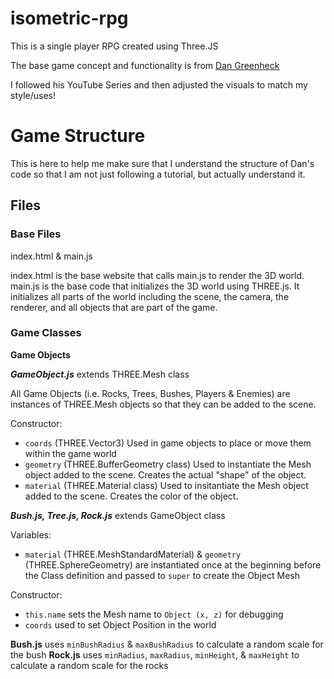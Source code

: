 # isometric-rpg

This is a single player RPG created using Three.JS

The base game concept and functionality is from [Dan Greenheck](https://www.youtube.com/@dangreenheck)

I followed his YouTube Series and then adjusted the visuals to match my style/uses!

# Game Structure

This is here to help me make sure that I understand the structure of Dan's code so that I am not just following a tutorial, but actually understand it.

## Files

### Base Files

index.html & main.js

index.html is the base website that calls main.js to render the 3D world.
main.js is the base code that initializes the 3D world using THREE.js. It initializes all parts of the world including the scene, the camera, the renderer, and all objects that are part of the game.

### Game Classes

**Game Objects**

**_GameObject.js_**
extends THREE.Mesh class

All Game Objects (i.e. Rocks, Trees, Bushes, Players & Enemies) are instances of THREE.Mesh objects so that they can be added to the scene.

Constructor:

-   `coords` (THREE.Vector3) Used in game objects to place or move them within the game world
-   `geometry` (THREE.BufferGeometry class) Used to instantiate the Mesh object added to the scene. Creates the actual "shape" of the object.
-   `material` (THREE.Material class) Used to insitantiate the Mesh object added to the scene. Creates the color of the object.

**_Bush.js, Tree.js, Rock.js_**
extends GameObject class

Variables:

-   `material` (THREE.MeshStandardMaterial) & `geometry` (THREE.SphereGeometry) are instantiated once at the beginning before the Class definition and passed to `super` to create the Object Mesh

Constructor:

-   `this.name` sets the Mesh name to `Object (x, z)` for debugging
-   `coords` used to set Object Position in the world

**Bush.js** uses `minBushRadius` & `maxBushRadius` to calculate a random scale for the bush
**Rock.js** uses `minRadius`, `maxRadius`, `minHeight`, & `maxHeight` to calculate a random scale for the rocks
